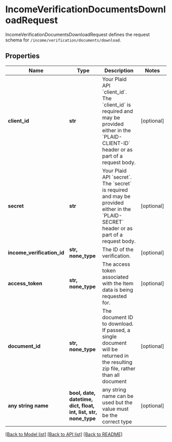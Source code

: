 # IncomeVerificationDocumentsDownloadRequest

IncomeVerificationDocumentsDownloadRequest defines the request schema for `/income/verification/documents/download`.

## Properties
Name | Type | Description | Notes
------------ | ------------- | ------------- | -------------
**client_id** | **str** | Your Plaid API &#x60;client_id&#x60;. The &#x60;client_id&#x60; is required and may be provided either in the &#x60;PLAID-CLIENT-ID&#x60; header or as part of a request body. | [optional] 
**secret** | **str** | Your Plaid API &#x60;secret&#x60;. The &#x60;secret&#x60; is required and may be provided either in the &#x60;PLAID-SECRET&#x60; header or as part of a request body. | [optional] 
**income_verification_id** | **str, none_type** | The ID of the verification. | [optional] 
**access_token** | **str, none_type** | The access token associated with the Item data is being requested for. | [optional] 
**document_id** | **str, none_type** | The document ID to download. If passed, a single document will be returned in the resulting zip file, rather than all document | [optional] 
**any string name** | **bool, date, datetime, dict, float, int, list, str, none_type** | any string name can be used but the value must be the correct type | [optional]

[[Back to Model list]](../README.md#documentation-for-models) [[Back to API list]](../README.md#documentation-for-api-endpoints) [[Back to README]](../README.md)


